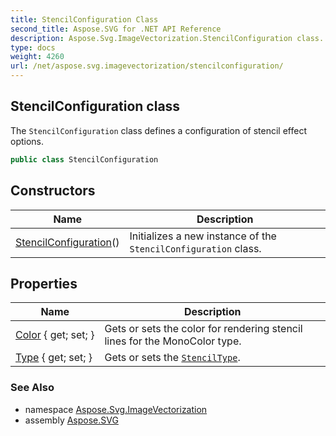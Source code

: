 ```yaml
---
title: StencilConfiguration Class
second_title: Aspose.SVG for .NET API Reference
description: Aspose.Svg.ImageVectorization.StencilConfiguration class. The StencilConfiguration class defines a configuration of stencil effect options
type: docs
weight: 4260
url: /net/aspose.svg.imagevectorization/stencilconfiguration/
---
```

## StencilConfiguration class

The `StencilConfiguration` class defines a configuration of stencil effect options.

```csharp
public class StencilConfiguration
```

## Constructors

| Name | Description |
| --- | --- |
| [StencilConfiguration](stencilconfiguration/)() | Initializes a new instance of the `StencilConfiguration` class. |

## Properties

| Name | Description |
| --- | --- |
| [Color](../../aspose.svg.imagevectorization/stencilconfiguration/color/) { get; set; } | Gets or sets the color for rendering stencil lines for the MonoColor type. |
| [Type](../../aspose.svg.imagevectorization/stencilconfiguration/type/) { get; set; } | Gets or sets the [`StencilType`](../stenciltype/). |

### See Also

* namespace [Aspose.Svg.ImageVectorization](../../aspose.svg.imagevectorization/)
* assembly [Aspose.SVG](../../)
